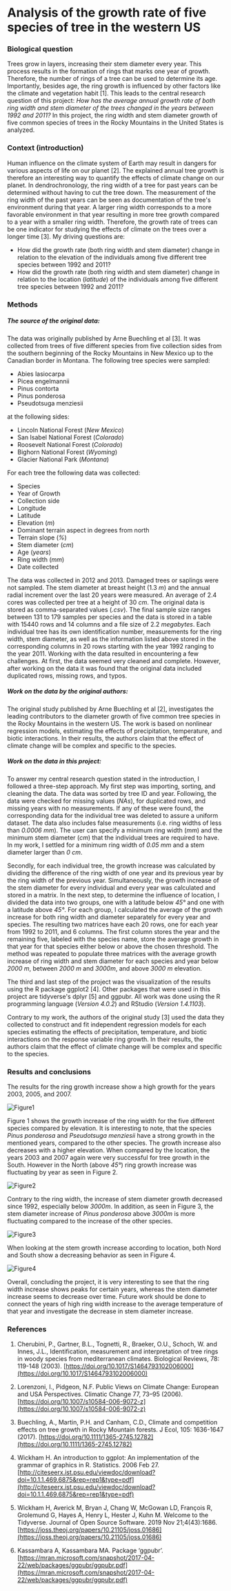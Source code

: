 # Analysis of the growth rate of five species of tree in the western US

### Biological question
Trees grow in layers, increasing their stem diameter every year. This process results in the formation of rings that marks one year of growth. Therefore, the number of rings of a tree can be used to determine its age. Importantly, besides age, the ring growth is influenced by other factors like the climate and vegetation habit [1]. This leads to the central research question of this project: _How has the average annual growth rate of both ring width and stem diameter of the trees changed in the years between 1992 and 2011?_ In this project, the ring width and stem diameter growth of five common species of trees in the Rocky Mountains in the United States is analyzed.

### Context (introduction)
Human influence on the climate system of Earth may result in dangers for various aspects of life on our planet [2]. The explained annual tree growth is therefore an interesting way to quantify the effects of climate change on our planet. In dendrochronology, the ring width of a tree for past years can be determined without having to cut the tree down. The measurement of the ring width of the past years can be seen as documentation of the tree's environment during that year. A larger ring width corresponds to a more favorable environment in that year resulting in more tree growth compared to a year with a smaller ring width. Therefore, the growth rate of trees can be one indicator for studying the effects of climate on the trees over a longer time [3]. My driving questions are:
* How did the growth rate (both ring width and stem diameter) change in relation to the elevation of the individuals among five different tree species between 1992 and 2011?
* How did the growth rate (both ring width and stem diameter) change in relation to the location (_latitude_) of the individuals among five different tree species between 1992 and 2011?   


### Methods
##### The source of the original data:

The data was originally published by Arne Buechling et al [3]. It was collected from trees of five different species from five collection sides from the southern beginning of the Rocky Mountains in New Mexico up to the Canadian border in Montana. The following tree species were sampled:

* Abies lasiocarpa
* Picea engelmannii
* Pinus contorta
* Pinus ponderosa
* Pseudotsuga menziesii

at the following sides:

* Lincoln National Forest (_New Mexico_)
* San Isabel National Forest (_Colorado_)
* Roosevelt National Forest (_Colorado_)
* Bighorn National Forest (_Wyoming_)
* Glacier National Park (_Montana_)

For each tree the following data was collected:
* Species
* Year of Growth
* Collection side
* Longitude
* Latitude
* Elevation (_m_)
* Dominant terrain aspect in degrees from north
* Terrain slope (_%_)
* Stem diameter (_cm_)
* Age (_years_)
* Ring width (_mm_)
* Date collected

The data was collected in 2012 and 2013. Damaged trees or saplings were not sampled.  The stem diameter at breast height (1.3 _m_) and the annual radial increment over the last 20 years were measured. An average of 2.4 cores was collected per tree at a height of 30 _cm_. The original data is stored as comma-separated values (_.csv_). The final sample size ranges between 131 to 179 samples per species and the data is stored in a table with 15440 rows and 14 columns and a file size of 2.2 _megabytes_. Each individual tree has its own identification number, measurements for the ring width, stem diameter, as well as the information listed above stored in the corresponding columns in 20 rows starting with the year 1992 ranging to the year 2011. Working with the data resulted in encountering a few challenges. At first, the data seemed very cleaned and complete. However, after working on the data it was found that the original data included duplicated rows, missing rows, and typos.


##### Work on the data by the original authors:
The original study published by Arne Buechling et al [2], investigates the leading contributors to the diameter growth of five common tree species in the Rocky Mountains in the western US. The work is based on nonlinear regression models, estimating the effects of precipitation, temperature, and biotic interactions. In their results, the authors claim that the effect of climate change will be complex and specific to the species.  

##### Work on the data in this project:
To answer my central research question stated in the introduction, I followed a three-step approach. My first step was importing, sorting, and cleaning the data. The data was sorted by tree ID and year. Following, the data were checked for missing values (_NAs_), for duplicated rows, and missing years with no measurements. If any of these were found, the corresponding data for the individual tree was deleted to assure a uniform dataset. The data also includes false measurements (i.e. ring widths of less than _0.0006 mm_). The user can specify a minimum ring width (_mm_) and the minimum stem diameter (_cm_) that the individual trees are required to have. In my work, I settled for a minimum ring width of _0.05 mm_ and a stem diameter larger than _0 cm_.

Secondly, for each individual tree, the growth increase was calculated by dividing the difference of the ring width of one year and its previous year by the ring width of the previous year. Simultaneously, the growth increase of the stem diameter for every individual and every year was calculated and stored in a matrix. In the next step, to determine the influence of location, I divided the data into two groups, one with a latitude below _45°_ and one with a latitude above _45°_. For each group, I calculated the average of the growth increase for both ring width and diameter separately for every year and species. The resulting two matrices have each 20 rows, one for each year from 1992 to 2011, and 6 columns. The first column stores the year and the remaining five, labeled with the species name, store the average growth in that year for that species either below or above the chosen threshold. The method was repeated to populate three matrices with the average growth increase of ring width and stem diameter for each species and year below _2000 m_, between _2000 m_ and _3000m_, and above _3000 m_ elevation.

The third and last step of the project was the visualization of the results using the R package ggplot2 [4]. Other packages that were used in this project are tidyverse's dplyr [5] and ggpubr. All work was done using the R programming language (_Version 4.0.2_) and RStudio (_Version 1.4.1103_).

Contrary to my work, the authors of the original study [3] used the data they collected to construct and fit independent regression models for each species estimating the effects of precipitation, temperature, and biotic interactions on the response variable ring growth. In their results, the authors claim that the effect of climate change will be complex and specific to the species.  

### Results and conclusions

The results for the ring growth increase show a high growth for the years 2003, 2005, and 2007.

![Figure1](Final_Project/Results/RingEle.png?raw=true "Figure 1")

 Figure 1 shows the growth increase of the ring width for the five different species compared by elevation. It is interesting to note, that the species _Pinus ponderosa_ and _Pseudotsuga menziesii_ have a strong growth in the mentioned years, compared to the other species. The growth increase also decreases with a higher elevation. When compared by the location, the years 2003 and 2007 again were very successful for tree growth in the South. However in the North (above _45°_) ring growth increase was fluctuating by year as seen in Figure 2.

 ![Figure2](Final_Project/Results/RingLat.png?raw=true "Figure 2")

 Contrary to the ring width, the increase of stem diameter growth decreased since 1992, especially below _3000m_. In addition, as seen in Figure 3, the stem diameter increase of _Pinus ponderosa_ above _3000m_ is more fluctuating compared to the increase of the other species.

 ![Figure3](Final_Project/Results/StemEle.png?raw=true "Figure 3")

 When looking at the stem growth increase according to location, both Nord and South show a decreasing behavior as seen in Figure 4.

 ![Figure4](Final_Project/Results/StemLat.png?raw=true "Figure 4")

Overall, concluding the project, it is very interesting to see that the ring width increase shows peaks for certain years, whereas the stem diameter increase seems to decrease over time. Future work should be done to connect the years of high ring width increase to the average temperature of that year and investigate the decrease in stem diameter increase.

### References

1. Cherubini, P., Gartner, B.L., Tognetti, R., Braeker, O.U., Schoch, W. and Innes, J.L., Identification, measurement and interpretation of tree rings in woody species from mediterranean climates. Biological Reviews, 78: 119-148 (2003). [https://doi.org/10.1017/S1464793102006000](https://doi.org/10.1017/S1464793102006000)

2. Lorenzoni, I., Pidgeon, N.F. Public Views on Climate Change: European and USA Perspectives. Climatic Change 77, 73–95 (2006). [https://doi.org/10.1007/s10584-006-9072-z](https://doi.org/10.1007/s10584-006-9072-z)

3. Buechling, A., Martin, P.H. and Canham, C.D., Climate and competition effects on tree growth in Rocky Mountain forests. J Ecol, 105: 1636-1647 (2017). [https://doi.org/10.1111/1365-2745.12782](https://doi.org/10.1111/1365-2745.12782)

4. Wickham H. An introduction to ggplot: An implementation of the grammar of graphics in R. Statistics. 2006 Feb 27.[http://citeseerx.ist.psu.edu/viewdoc/download?doi=10.1.1.469.6875&rep=rep1&type=pdf](http://citeseerx.ist.psu.edu/viewdoc/download?doi=10.1.1.469.6875&rep=rep1&type=pdf)

5. Wickham H, Averick M, Bryan J, Chang W, McGowan LD, François R, Grolemund G, Hayes A, Henry L, Hester J, Kuhn M. Welcome to the Tidyverse. Journal of Open Source Software. 2019 Nov 21;4(43):1686. [https://joss.theoj.org/papers/10.21105/joss.01686](https://joss.theoj.org/papers/10.21105/joss.01686)

6. Kassambara A, Kassambara MA. Package ‘ggpubr’.  [https://mran.microsoft.com/snapshot/2017-04-22/web/packages/ggpubr/ggpubr.pdf](https://mran.microsoft.com/snapshot/2017-04-22/web/packages/ggpubr/ggpubr.pdf)
